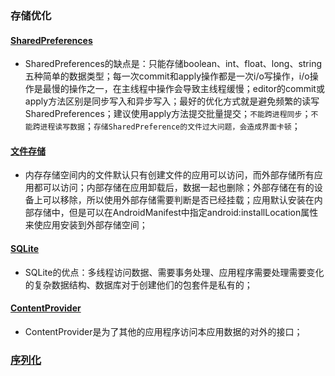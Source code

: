 ### 存储优化
#### [SharedPreferences]()
+ SharedPreferences的缺点是：只能存储boolean、int、float、long、string五种简单的数据类型；每一次commit和apply操作都是一次i/o写操作，i/o操作是最慢的操作之一，在主线程中操作会导致主线程缓慢；editor的commit或apply方法区别是同步写入和异步写入；最好的优化方式就是避免频繁的读写SharedPreferences；建议使用apply方法提交批量提交；`不能跨进程同步`；`不能跨进程读写数据`；`存储SharedPreference的文件过大问题，会造成界面卡顿`；
#### [文件存储]()
+ 内存存储空间内的文件默认只有创建文件的应用可以访问，而外部存储所有应用都可以访问；内部存储在应用卸载后，数据一起也删除；外部存储在有的设备上可以移除，所以使用外部存储需要判断是否已经挂载；应用默认安装在内部存储中，但是可以在AndroidManifest中指定android:installLocation属性来使应用安装到外部存储空间；
#### [SQLite]()
+ SQLite的优点：多线程访问数据、需要事务处理、应用程序需要处理需要变化的复杂数据结构、数据库对于创建他们的包套件是私有的；
#### [ContentProvider]()
+ ContentProvider是为了其他的应用程序访问本应用数据的对外的接口；
### [序列化](https://github.com/ningbaoqi/PerformanceOptimization/blob/master/README-xuliehua.md)
